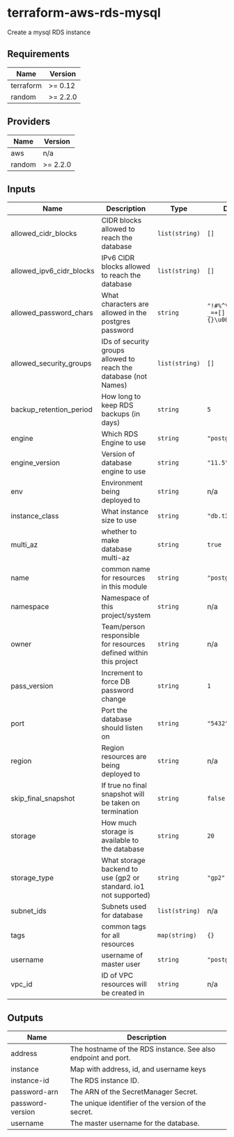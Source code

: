 # terraform-aws-rds-mysql
Create a mysql RDS instance

<!-- BEGINNING OF PRE-COMMIT-TERRAFORM DOCS HOOK -->
## Requirements

| Name | Version |
|------|---------|
| terraform | >= 0.12 |
| random | >= 2.2.0 |

## Providers

| Name | Version |
|------|---------|
| aws | n/a |
| random | >= 2.2.0 |

## Inputs

| Name | Description | Type | Default | Required |
|------|-------------|------|---------|:--------:|
| allowed\_cidr\_blocks | CIDR blocks allowed to reach the database | `list(string)` | `[]` | no |
| allowed\_ipv6\_cidr\_blocks | IPv6 CIDR blocks allowed to reach the database | `list(string)` | `[]` | no |
| allowed\_password\_chars | What characters are allowed in the postgres password | `string` | `"!#%^\u0026*()-_=+[]{}\u003c\u003e?"` | no |
| allowed\_security\_groups | IDs of security groups allowed to reach the database (not Names) | `list(string)` | `[]` | no |
| backup\_retention\_period | How long to keep RDS backups (in days) | `string` | `5` | no |
| engine | Which RDS Engine to use | `string` | `"postgres"` | no |
| engine\_version | Version of database engine to use | `string` | `"11.5"` | no |
| env | Environment being deployed to | `string` | n/a | yes |
| instance\_class | What instance size to use | `string` | `"db.t3.small"` | no |
| multi\_az | whether to make database multi-az | `string` | `true` | no |
| name | common name for resources in this module | `string` | `"postgres-rds"` | no |
| namespace | Namespace of this project/system | `string` | n/a | yes |
| owner | Team/person responsible for resources defined within this project | `string` | n/a | yes |
| pass\_version | Increment to force DB password change | `string` | `1` | no |
| port | Port the database should listen on | `string` | `"5432"` | no |
| region | Region resources are being deployed to | `string` | n/a | yes |
| skip\_final\_snapshot | If true no final snapshot will be taken on termination | `string` | `false` | no |
| storage | How much storage is available to the database | `string` | `20` | no |
| storage\_type | What storage backend to use (gp2 or standard. io1 not supported) | `string` | `"gp2"` | no |
| subnet\_ids | Subnets used for database | `list(string)` | n/a | yes |
| tags | common tags for all resources | `map(string)` | `{}` | no |
| username | username of master user | `string` | `"postgres_user"` | no |
| vpc\_id | ID of VPC resources will be created in | `string` | n/a | yes |

## Outputs

| Name | Description |
|------|-------------|
| address | The hostname of the RDS instance. See also endpoint and port. |
| instance | Map with address, id, and username keys |
| instance-id | The RDS instance ID. |
| password-arn | The ARN of the SecretManager Secret. |
| password-version | The unique identifier of the version of the secret. |
| username | The master username for the database. |

<!-- END OF PRE-COMMIT-TERRAFORM DOCS HOOK -->
